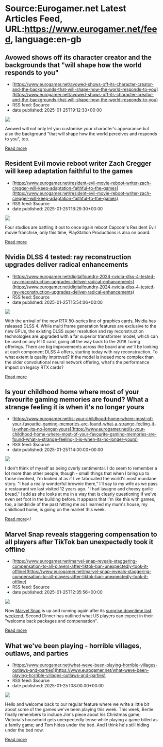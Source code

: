 # Source:Eurogamer.net Latest Articles Feed, URL:https://www.eurogamer.net/feed, language:en-gb

## Avowed shows off its character creator and the backgrounds that "will shape how the world responds to you"
 - [https://www.eurogamer.net/avowed-shows-off-its-character-creator-and-the-backgrounds-that-will-shape-how-the-world-responds-to-you](https://www.eurogamer.net/avowed-shows-off-its-character-creator-and-the-backgrounds-that-will-shape-how-the-world-responds-to-you)
 - RSS feed: $source
 - date published: 2025-01-25T19:12:33+00:00

<img src="https://assetsio.gnwcdn.com/GiANIyja4AAqgZm.jpeg?width=1920&height=1920&fit=bounds&quality=80&format=jpg&auto=webp" /> <p>Avowed will not only let you customise your character's appearance but also the background "that will shape how the world perceives and responds to you", too.</p> <p><a href="https://www.eurogamer.net/avowed-shows-off-its-character-creator-and-the-backgrounds-that-will-shape-how-the-world-responds-to-you">Read more</a></p>

## Resident Evil movie reboot writer Zach Cregger will keep adaptation faithful to the games
 - [https://www.eurogamer.net/resident-evil-movie-reboot-writer-zach-cregger-will-keep-adaptation-faithful-to-the-games](https://www.eurogamer.net/resident-evil-movie-reboot-writer-zach-cregger-will-keep-adaptation-faithful-to-the-games)
 - RSS feed: $source
 - date published: 2025-01-25T18:29:30+00:00

<img src="https://assetsio.gnwcdn.com/resident-evil-film-director-making-a-monster-hunter-movie-starring-milla-jovovich-1526283940830.jpg?width=1920&height=1920&fit=bounds&quality=80&format=jpg&auto=webp" /> <p>Four studios are battling it out to once again reboot Capcom's Resident Evil movie franchise, only this time, PlayStation Productions is also on board.</p> <p><a href="https://www.eurogamer.net/resident-evil-movie-reboot-writer-zach-cregger-will-keep-adaptation-faithful-to-the-games">Read more</a></p>

## Nvidia DLSS 4 tested: ray reconstruction upgrades deliver radical enhancements
 - [https://www.eurogamer.net/digitalfoundry-2024-nvidia-dlss-4-tested-ray-reconstruction-upgrades-deliver-radical-enhancements](https://www.eurogamer.net/digitalfoundry-2024-nvidia-dlss-4-tested-ray-reconstruction-upgrades-deliver-radical-enhancements)
 - RSS feed: $source
 - date published: 2025-01-25T15:54:06+00:00

<img src="https://assetsio.gnwcdn.com/DLSS-4-SITE.jpg?width=1920&height=1920&fit=bounds&quality=80&format=jpg&auto=webp" /> <p>With the arrival of the new RTX 50-series line of graphics cards, Nvidia has released DLSS 4. While multi frame generation features are exclusive to the new GPUs, the existing DLSS super resolution and ray reconstruction technologies are upgraded with a far superior transformer model, which can be used on any RTX card, going all the way back to the 2018 Turing offerings. There are big improvements across the board and we'll be looking at each component DLSS 4 offers, starting today with ray reconstruction. To what extent is quality improved? If the model is indeed more complex than the older convolutional neural network offering, what's the performance impact on legacy RTX cards?</p> <p><a href="https://www.eurogamer.net/digitalfoundry-2024-nvidia-dlss-4-tested-ray-reconstruction-upgrades-deliver-radical-enhancements">Read more</a></p>

## Is your childhood home where most of your favourite gaming memories are found? What a strange feeling it is when it's no longer yours
 - [https://www.eurogamer.net/is-your-childhood-home-where-most-of-your-favourite-gaming-memories-are-found-what-a-strange-feeling-it-is-when-its-no-longer-yours](https://www.eurogamer.net/is-your-childhood-home-where-most-of-your-favourite-gaming-memories-are-found-what-a-strange-feeling-it-is-when-its-no-longer-yours)
 - RSS feed: $source
 - date published: 2025-01-25T14:00:00+00:00

<img src="https://assetsio.gnwcdn.com/man_remembering_games_house.jpg?width=1920&height=1920&fit=bounds&quality=80&format=jpg&auto=webp" /> <p>I don't think of myself as being overly sentimental. I do seem to remember a lot more than other people, though - small things that when I bring up to those involved, I'm looked at as if I've fabricated the world's most mundane story. "I had a really wonderful brownie there," I'll say to my wife as we pass a restaurant we last visited 12 years ago. "I had lasagne and cheesy garlic bread," I add as she looks at me in a way that is clearly questioning if we've even set foot in the building before. It appears that I'm like this with games, too, a landslide of the past hitting me as I learned my mum's house, my childhood home, is going on the market this week.</p> <p><a href="https://www.eurogamer.net/is-your-childhood-home-where-most-of-your-favourite-gaming-memories-are-found-what-a-strange-feeling-it-is-when-its-no-longer-yours">Read more</a></

## Marvel Snap reveals staggering compensation to all players after TikTok ban unexpectedly took it offline
 - [https://www.eurogamer.net/marvel-snap-reveals-staggering-compensation-to-all-players-after-tiktok-ban-unexpectedly-took-it-offline](https://www.eurogamer.net/marvel-snap-reveals-staggering-compensation-to-all-players-after-tiktok-ban-unexpectedly-took-it-offline)
 - RSS feed: $source
 - date published: 2025-01-25T12:35:56+00:00

<img src="https://assetsio.gnwcdn.com/MarvelSnap_2023_S18_KA_V08.png?width=1920&height=1920&fit=bounds&quality=80&format=jpg&auto=webp" /> <p>Now <a data-keyword="true" href="https://www.eurogamer.net/games/marvel-snap">Marvel Snap</a> is up and running again after its <a href="https://www.eurogamer.net/marvel-snap-gets-surprise-us-suspension-as-stateside-tiktok-ban-takes-effect">surprise downtime last weekend</a>, Second Dinner has outlined what US players can expect in their "welcome back packages and compensation".</p> <p><a href="https://www.eurogamer.net/marvel-snap-reveals-staggering-compensation-to-all-players-after-tiktok-ban-unexpectedly-took-it-offline">Read more</a></p>

## What we've been playing - horrible villages, outlaws, and parties
 - [https://www.eurogamer.net/what-weve-been-playing-horrible-villages-outlaws-and-parties](https://www.eurogamer.net/what-weve-been-playing-horrible-villages-outlaws-and-parties)
 - RSS feed: $source
 - date published: 2025-01-25T08:00:00+00:00

<img src="https://assetsio.gnwcdn.com/Kay-and-Nixx-in-Star-Wars-Outlaws.jpg?width=1920&height=1920&fit=bounds&quality=80&format=jpg&auto=webp" /> <p>Hello and welcome back to our regular feature where we write a little bit about some of the games we've been playing this week. This week, Bertie finally remembers to include Jim's piece about his Christmas game; Victoria's household gets unexpectedly tense while playing a game billed as a family game; and Tom hides under the bed. And I think he's still hiding under the bed now.</p> <p><a href="https://www.eurogamer.net/what-weve-been-playing-horrible-villages-outlaws-and-parties">Read more</a></p>

